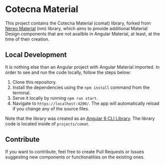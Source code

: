 # Cotecna Material

This project contains the Cotecna Material (comat) library, forked from [Nereo Material](https://github.com/nereolopez/nereo-material) (nm) library, which aims to provide additional Material Design components that are not availble in Angular Material, at least, at the time of their creation. 

## Local Development

It is nothing else than an Angular project with Angular Material imported. In order to see and run the code locally, follow the steps below:

1. Clone this repository.
2. Install the dependencies using the `npm install` command from the terminal.
3. Serve it locally by running `npm run start`. 
4. Navigate to `https://localhost:4200/`. The app will automatically reload if you change any of the source files.

Note that the library was created as an [Angular 6 CLI Library](https://github.com/angular/angular-cli/wiki/stories-create-library). The library code is located inside of `projects/comat`.


## Contribute
If you want to contribute, feel free to create Pull Requests or Issues suggesting new components or functionalities on the existing ones.